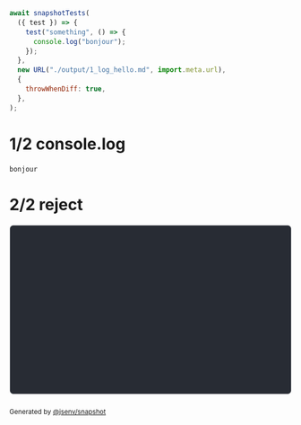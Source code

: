 ```js
await snapshotTests(
  ({ test }) => {
    test("something", () => {
      console.log("bonjour");
    });
  },
  new URL("./output/1_log_hello.md", import.meta.url),
  {
    throwWhenDiff: true,
  },
);
```

# 1/2 console.log

```console
bonjour
```

# 2/2 reject

![img](2_log_hello_result/2_log_hello_result_reject.svg)

<sub>
  Generated by <a href="https://github.com/jsenv/core/tree/main/packages/independent/snapshot">@jsenv/snapshot</a>
</sub>